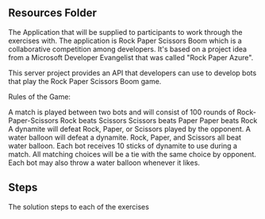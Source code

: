 ## Resources Folder

The Application that will be supplied to participants to work through the exercises with. The application is Rock Paper Scissors Boom which is a collaborative competition among developers. It's based on a project idea from a Microsoft Developer Evangelist that was called "Rock Paper Azure".

This server project provides an API that developers can use to develop bots that play the Rock Paper Scissors Boom game.

Rules of the Game:

A match is played between two bots and will consist of 100 rounds of Rock-Paper-Scissors
Rock beats Scissors
Scissors beats Paper
Paper beats Rock
A dynamite will defeat Rock, Paper, or Scissors played by the opponent.
A water balloon will defeat a dynamite.
Rock, Paper, and Scissors all beat water balloon.
Each bot receives 10 sticks of dynamite to use during a match.
All matching choices will be a tie with the same choice by opponent.
Each bot may also throw a water balloon whenever it likes.

## Steps 

The solution steps to each of the exercises
